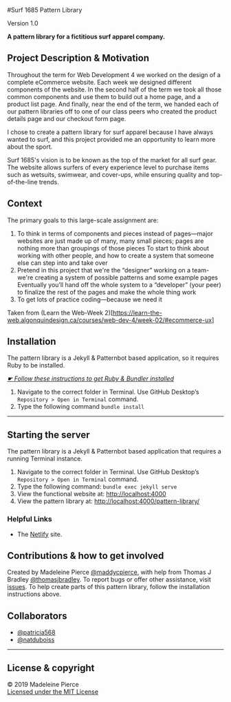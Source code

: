 #Surf 1685 Pattern Library

Version 1.0

**A pattern library for a fictitious surf apparel company.**

## Project Description & Motivation

Throughout the term for Web Development 4 we worked on the  design of a complete eCommerce website. Each week we designed different components of the website. In the second half of the term we took all those common components and use them to build out a home page, and a product list page. And finally, near the end of the term, we handed each of our pattern libraries off to one of our class peers who  created the product details page and our checkout form page.

I chose to create a pattern library for surf apparel because I have always wanted to surf, and this project provided me an opportunity to learn more about the sport.

Surf 1685's vision is to be known as the top of the market for all surf gear. The website allows surfers of every experience level to purchase items such as wetsuits, swimwear, and cover-ups, while ensuring quality and top-of-the-line trends.

## Context

The primary goals to this large-scale assignment are:

1. To think in terms of components and pieces instead of pages—major websites are just made up of many, many small pieces; pages are nothing more than groupings of those pieces
To start to think about working with other people, and how to create a system that someone else can step into and take over
2. Pretend in this project that we're the “designer” working on a team-we're creating a system of possible patterns and some example pages
Eventually you’ll hand off the whole system to a “developer” (your peer) to finalize the rest of the pages and make the whole thing work
3. To get lots of practice coding—because we need it

Taken from (Learn the Web-Week 2)[https://learn-the-web.algonquindesign.ca/courses/web-dev-4/week-02/#ecommerce-ux]

## Installation

The pattern library is a Jekyll & Patternbot based application, so it requires Ruby to be installed.

[*☛ Follow these instructions to get Ruby & Bundler installed*](https://learn-the-web.algonquindesign.ca/courses/web-dev-4/install-more-developer-tools/)

1. Navigate to the correct folder in Terminal. Use GitHub Desktop’s `Repository > Open in Terminal` command.
2. Type the following command `bundle install`

---

## Starting the server

The pattern library is a Jekyll & Patternbot based application that requires a running Terminal instance.

1. Navigate to the correct folder in Terminal. Use GitHub Desktop’s `Repository > Open in Terminal` command.
2. Type the following command: `bundle exec jekyll serve`
3. View the functional website at: [http://localhost:4000](http://localhost:4000)
4. View the pattern library at: [http://localhost:4000/pattern-library/](http://localhost:4000/pattern-library/)

### Helpful Links

- The [Netlify](https://focused-euler-ab7afc.netlify.com/pattern-library/#brand) site.

## Contributions & how to get involved

Created by Madeleine Pierce [@maddycpierce](https://github.com/maddycpierce), with help from Thomas J Bradley [@thomasjbradley](https://github.com/thomasjbradley). To report bugs or offer other assistance, visit [issues](https://github.com/maddycpierce/ecommerce-pattern-library/issues). To help create parts of this pattern library, follow the installation instructions above.

## Collaborators

- [@patricia568](https://github.com/patricia568)
- [@natduboiss](https://github.com/natduboiss)

---

## License & copyright

© 2019 Madeleine Pierce
<br>[Licensed under the MIT License](LICENSE)
